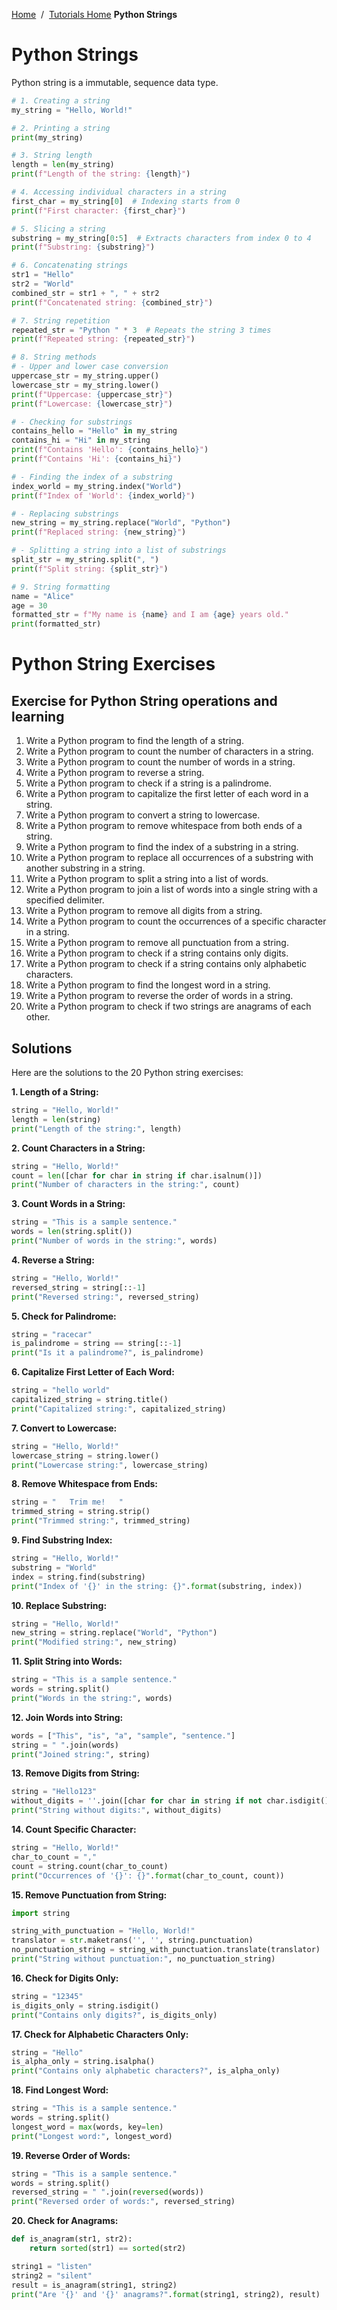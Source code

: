 <a href="/">Home</a>&nbsp;&nbsp;/&nbsp;&nbsp;<a href="/tutorials/tutorials_home_page">Tutorials Home</a>
<b>Python Strings</b>
<br>

# Python Strings
Python string is a immutable, sequence data type.
```python
# 1. Creating a string
my_string = "Hello, World!"

# 2. Printing a string
print(my_string)

# 3. String length
length = len(my_string)
print(f"Length of the string: {length}")

# 4. Accessing individual characters in a string
first_char = my_string[0]  # Indexing starts from 0
print(f"First character: {first_char}")

# 5. Slicing a string
substring = my_string[0:5]  # Extracts characters from index 0 to 4
print(f"Substring: {substring}")

# 6. Concatenating strings
str1 = "Hello"
str2 = "World"
combined_str = str1 + ", " + str2
print(f"Concatenated string: {combined_str}")

# 7. String repetition
repeated_str = "Python " * 3  # Repeats the string 3 times
print(f"Repeated string: {repeated_str}")

# 8. String methods
# - Upper and lower case conversion
uppercase_str = my_string.upper()
lowercase_str = my_string.lower()
print(f"Uppercase: {uppercase_str}")
print(f"Lowercase: {lowercase_str}")

# - Checking for substrings
contains_hello = "Hello" in my_string
contains_hi = "Hi" in my_string
print(f"Contains 'Hello': {contains_hello}")
print(f"Contains 'Hi': {contains_hi}")

# - Finding the index of a substring
index_world = my_string.index("World")
print(f"Index of 'World': {index_world}")

# - Replacing substrings
new_string = my_string.replace("World", "Python")
print(f"Replaced string: {new_string}")

# - Splitting a string into a list of substrings
split_str = my_string.split(", ")
print(f"Split string: {split_str}")

# 9. String formatting
name = "Alice"
age = 30
formatted_str = f"My name is {name} and I am {age} years old."
print(formatted_str)
```

# Python String Exercises 

## Exercise for Python String operations and learning

1. Write a Python program to find the length of a string.
2. Write a Python program to count the number of characters in a string.
3. Write a Python program to count the number of words in a string.
4. Write a Python program to reverse a string.
5. Write a Python program to check if a string is a palindrome.
6. Write a Python program to capitalize the first letter of each word in a string.
7. Write a Python program to convert a string to lowercase.
8. Write a Python program to remove whitespace from both ends of a string.
9. Write a Python program to find the index of a substring in a string.
10. Write a Python program to replace all occurrences of a substring with another substring in a string.
11. Write a Python program to split a string into a list of words.
12. Write a Python program to join a list of words into a single string with a specified delimiter.
13. Write a Python program to remove all digits from a string.
14. Write a Python program to count the occurrences of a specific character in a string.
15. Write a Python program to remove all punctuation from a string.
16. Write a Python program to check if a string contains only digits.
17. Write a Python program to check if a string contains only alphabetic characters.
18. Write a Python program to find the longest word in a string.
19. Write a Python program to reverse the order of words in a string.
20. Write a Python program to check if two strings are anagrams of each other.

## Solutions
Here are the solutions to the 20 Python string exercises:

**1. Length of a String:**
```python
string = "Hello, World!"
length = len(string)
print("Length of the string:", length)
```

**2. Count Characters in a String:**
```python
string = "Hello, World!"
count = len([char for char in string if char.isalnum()])
print("Number of characters in the string:", count)
```

**3. Count Words in a String:**
```python
string = "This is a sample sentence."
words = len(string.split())
print("Number of words in the string:", words)
```

**4. Reverse a String:**
```python
string = "Hello, World!"
reversed_string = string[::-1]
print("Reversed string:", reversed_string)
```

**5. Check for Palindrome:**
```python
string = "racecar"
is_palindrome = string == string[::-1]
print("Is it a palindrome?", is_palindrome)
```

**6. Capitalize First Letter of Each Word:**
```python
string = "hello world"
capitalized_string = string.title()
print("Capitalized string:", capitalized_string)
```

**7. Convert to Lowercase:**
```python
string = "Hello, World!"
lowercase_string = string.lower()
print("Lowercase string:", lowercase_string)
```

**8. Remove Whitespace from Ends:**
```python
string = "   Trim me!   "
trimmed_string = string.strip()
print("Trimmed string:", trimmed_string)
```

**9. Find Substring Index:**
```python
string = "Hello, World!"
substring = "World"
index = string.find(substring)
print("Index of '{}' in the string: {}".format(substring, index))
```

**10. Replace Substring:**
```python
string = "Hello, World!"
new_string = string.replace("World", "Python")
print("Modified string:", new_string)
```

**11. Split String into Words:**
```python
string = "This is a sample sentence."
words = string.split()
print("Words in the string:", words)
```

**12. Join Words into String:**
```python
words = ["This", "is", "a", "sample", "sentence."]
string = " ".join(words)
print("Joined string:", string)
```

**13. Remove Digits from String:**
```python
string = "Hello123"
without_digits = ''.join([char for char in string if not char.isdigit()])
print("String without digits:", without_digits)
```

**14. Count Specific Character:**
```python
string = "Hello, World!"
char_to_count = ","
count = string.count(char_to_count)
print("Occurrences of '{}': {}".format(char_to_count, count))
```

**15. Remove Punctuation from String:**
```python
import string

string_with_punctuation = "Hello, World!"
translator = str.maketrans('', '', string.punctuation)
no_punctuation_string = string_with_punctuation.translate(translator)
print("String without punctuation:", no_punctuation_string)
```

**16. Check for Digits Only:**
```python
string = "12345"
is_digits_only = string.isdigit()
print("Contains only digits?", is_digits_only)
```

**17. Check for Alphabetic Characters Only:**
```python
string = "Hello"
is_alpha_only = string.isalpha()
print("Contains only alphabetic characters?", is_alpha_only)
```

**18. Find Longest Word:**
```python
string = "This is a sample sentence."
words = string.split()
longest_word = max(words, key=len)
print("Longest word:", longest_word)
```

**19. Reverse Order of Words:**
```python
string = "This is a sample sentence."
words = string.split()
reversed_string = " ".join(reversed(words))
print("Reversed order of words:", reversed_string)
```

**20. Check for Anagrams:**
```python
def is_anagram(str1, str2):
    return sorted(str1) == sorted(str2)

string1 = "listen"
string2 = "silent"
result = is_anagram(string1, string2)
print("Are '{}' and '{}' anagrams?".format(string1, string2), result)
```
